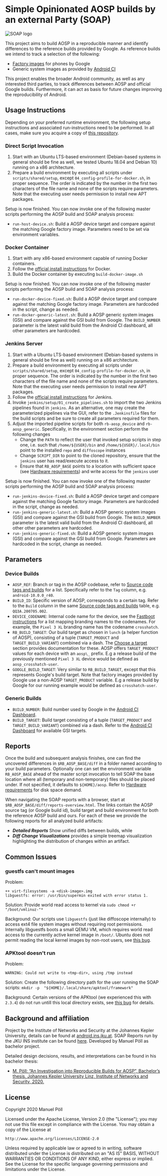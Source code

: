 
# Simple Opinionated AOSP builds by an external Party (SOAP)

![SOAP logo](branding/soap-icon-v2.svg "SOAP logo")

This project aims to build AOSP in a reproducible manner and identify differences to the reference builds provided by Google. As reference builds we intend to track a selection of the following:
* [Factory images](https://developers.google.com/android/images) for phones by Google
* Generic system images as provided by [Android CI](https://ci.android.com)

This project enables the broader Android community, as well as any interested third parties, to track differences between AOSP and official Google builds. Furthermore, it can act as basis for future changes improving the reproducibility of Android.

## Usage Instructions

Depending on your preferred runtime environment, the following setup instructions and associated run-instructions need to be performed. In all cases, make sure you acquire a copy of [this repository](https://github.com/mobilesec/reproducible-builds-aosp).

### Direct Script Invocation

1. Start with an Ubuntu LTS-based environment (Debian-based systems in general should be fine as well, we tested Ubuntu 18.04 and Debian 10) running on a x86 architecture.
2. Prepare a build environment by executing all scripts under `scripts/shared/setup`, except `04_config-profile-for-docker.sh`, in proper sequence. The order is indicated by the number in the first two characters of the file name and none of the scripts require parameters. Note that the executing user needs permission to install new APT packages.

Setup is now finished. You can now invoke one of the following master scripts performing the AOSP build and SOAP analysis process:

- `run-host-device.sh`: Build a AOSP device target and compare against the matching Google factory image. Parameters need to be set via environment variables.

### Docker Container

1. Start with any x86-based environment capable of running Docker containers.
2. Follow the [official install instructions](https://docs.docker.com/engine/install/) for Docker.
3. Build the Docker container by executing `build-docker-image.sh`

Setup is now finished. You can now invoke one of the following master scripts performing the AOSP build and SOAP analysis process:

- `run-docker-device-fixed.sh`: Build a AOSP device target and compare against the matching Google factory image. Parameters are hardcoded in the script, change as needed.
- `run-docker-generic-latest.sh`: Build a AOSP generic system images (GSI) and compare against the GSI build from Google. The `BUILD_NUMBER` parameter is the latest valid build from the Android CI dashboard, all other parameters are hardcoded.

### Jenkins Server

1. Start with a Ubuntu LTS-based environment (Debian-based systems in general should be fine as well) running on a x86 architecture.
2. Prepare a build environment by executing all scripts under `scripts/shared/setup`, except `04_config-profile-for-docker.sh`, in proper sequence. The order is indicated by the number in the first two characters of the file name and none of the scripts require parameters. Note that the executing user needs permission to install new APT packages.
3. Follow the [official install instructions](https://www.jenkins.io/doc/book/installing/#debianubuntu) for Jenkins.
4. Invoke `jenkins/setup/01_create_pipelines.sh` to import the two Jenkins pipelines found in `jenkins`. As an alternative, one may create the parameterized pipelines via the GUI, refer to the `.Jenkinsfile` files for the build scripts and be sure to create all parameters required for them.
5. Adjust the imported pipeline scripts for both `rb-aosp_device`  and `rb-aosp_generic`. Specifically, in the environment section perform the following changes
   - Change the `PATH` to reflect the user that invoked setup scripts in step one, i.e. such that `/home/${USER}/bin` and `/home/${USER}/.local/bin` point to the installed `repo` and `diffoscope` instances
   - Change `SCRIPT_DIR` to point to the cloned repository, ensure that the `jenkins` user has read/execute access to it.
   - Ensure that `RB_AOSP_BASE` points to a location with sufficient space (see [Hardware requirements](https://source.android.com/setup/build/requirements\#hardware-requirements)) and write access for the `jenkins` user

Setup is now finished. You can now invoke one of the following master scripts performing the AOSP build and SOAP analysis process:

- `run-jenkins-device-fixed.sh`: Build a AOSP device target and compare against the matching Google factory image. Parameters are hardcoded in the script, change as needed.
- `run-jenkins-generic-latest.sh`: Build a AOSP generic system images (GSI) and compare against the GSI build from Google. The `BUILD_NUMBER` parameter is the latest valid build from the Android CI dashboard, all other other parameters are hardcoded.
- `run-jenkins-generic-fixed.sh`: Build a AOSP generic system images (GSI) and compare against the GSI build from Google. Parameters are hardcoded in the script, change as needed.

## Parameters

### Device Builds

- `AOSP_REF`: Branch or tag in the AOSP codebase, refer to [Source code tags and builds](https://source.android.com/setup/start/build-numbers\#source-code-tags-and-builds) for a list. Specifically refer to the `Tag` column, e.g. `android-10.0.0_r40`.
- `BUILD_ID`: Specific version of AOSP, corresponds to a certain tag. Refer to the `Build` column in the same [Source code tags and builds](https://source.android.com/setup/start/build-numbers\#source-code-tags-and-builds) table, e.g. `QQ3A.200705.002`.
- `DEVICE_CODENAME`: Internal code name for the device, see the [Fastboot instructions](https://source.android.com/setup/build/running\#booting-into-fastboot-mode) for a list mapping branding names to the codenames. For example, the `Pixel 3 XL` branding name has the codename `crosshatch`.
- `RB_BUILD_TARGET`: Our build target as chosen in `lunch` (a helper function of AOSP), consisting of a tuple (`TARGET_PRODUCT` and `TARGET_BUILD_VARIANT`) combined via a dash. The [Choose a target](https://source.android.com/setup/build/building\#choose-a-target) section provides documentation for these. AOSP offers `TARGET_PRODUCT` values for each device with an `aosp\_` prefix. E.g a release build of the previously mentioned `Pixel 3 XL` device would be defined as `aosp_crosshatch-user`.
- `GOOGLE_BUILD_TARGET`: Very similar to `RB_BUILD_TARGET`, except that this represents Google's build target. Note that factory images provided by Google use a non-AOSP `TARGET_PRODUCT` variable. E.g a release build by Google for our running example would be defined as `crosshatch-user`.

### Generic Builds

- `BUILD_NUMBER`: Build number used by Google in the [Android CI Dashboard](https://ci.android.com).
- `BUILD_TARGET`: Build target consisting of a tuple (`TARGET_PRODUCT` and `TARGET_BUILD_VARIANT`) combined via a dash. Refer to the [Android CI Dashboard](https://ci.android.com) for available GSI targets.

## Reports

Once the build and subsequent analysis finishes, one can find the uncovered differences in `$RB_AOSP_BASE/diff` in a folder named according to your build parameters. Optionally one can set the environment variable `RB_AOSP_BASE` ahead of the master script invocation to tell SOAP the base location where all (temporary and non-temporary) files should be placed under. If not specified, it defaults to `${HOME}/aosp`. Refer to [Hardware requirements](https://source.android.com/setup/build/requirements\#hardware-requirements) for disk space demand.

When navigating the SOAP reports with a browser, start at `$RB_AOSP_BASE/diff/reports-overview.html`. The links contain the AOSP source tag (or Google build id), build target and build environment for both the reference AOSP build and ours. For each of these we provide the following reports for all analyzed build artifacts:

- ***Detailed Reports*** Show unified diffs between builds, while
- ***Diff Change Visualizations*** provides a simple treemap visualization highlighting the distribution of changes within an artifact.

## Common Issues

### guestfs can't mount images

Problem:
```
++ virt-filesystems -a <disk-image>.img
libguestfs: error: /usr/bin/supermin exited with error status 1.
```

Solution:
Provide world read access to kernel via `sudo chmod +r "/boot/vmlinuz-"*`

Background:
Our scripts use `libguestfs` (just like diffoscope internally) to access ext4 file system images without requiring root permissions. Internally libguestfs boots a small QEMU VM, which requires world read access to the currently active kernel image in `/boot/`. Ubuntu does not permit reading the local kernel images by non-root users, see [this bug](https://bugs.launchpad.net/ubuntu/+source/libguestfs/+bug/1673431). 

### APKtool doesn't run

Problem:
```
WARNING: Could not write to <tmp-dir>, using /tmp instead
```

Solution:
Create the following directory path for the user running the SOAP scripts: `mkdir -p  "${HOME}/.local/share/apktool/framework"`

Background:
Certain versions of the APKtool (we experienced this with `2.3.4`) do not run untill this local directory exists, see [this bug](https://github.com/iBotPeaches/Apktool/issues/2048) for details.

## Background and affiliation

Project by the Institute of Networks and Security at the Johannes Kepler University, details can be found at [android.ins.jku.at](https://android.ins.jku.at/reproducible-builds/). SOAP Reports run by the JKU INS institute can be found [here](https://android.ins.jku.at/soap/report-overview.html). Developed by Manuel Pöll as bachelor project.

Detailed design decisions, results, and interpretations can be found in his bachelor thesis:
- [M. Pöll: “An Investigation into Reproducible Builds for AOSP”, Bachelor’s thesis, Johannes Kepler University Linz, Institute of Networks and Security, 2020.](https://github.com/mobilesec/reproducible-builds-aosp/raw/master/background-work/An-Investigation-Into-Reproducible-Builds-for-AOSP.pdf)

## License

Copyright 2020 Manuel Pöll

Licensed under the Apache License, Version 2.0 (the "License");
you may not use this file except in compliance with the License.
You may obtain a copy of the License at

    http://www.apache.org/licenses/LICENSE-2.0

Unless required by applicable law or agreed to in writing, software
distributed under the License is distributed on an "AS IS" BASIS,
WITHOUT WARRANTIES OR CONDITIONS OF ANY KIND, either express or implied.
See the License for the specific language governing permissions and
limitations under the License.
